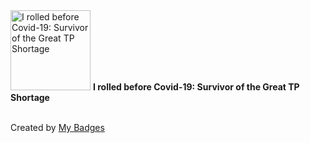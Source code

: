 <img src="https://github.com/my-badges/my-badges/blob/master/src/all-badges/pr-collaboration/covid-19.png?raw=true" alt="I rolled before Covid-19: Survivor of the Great TP Shortage" title="I rolled before Covid-19: Survivor of the Great TP Shortage" width="128">
<strong>I rolled before Covid-19: Survivor of the Great TP Shortage</strong>
<br><br>




Created by <a href="https://github.com/my-badges/my-badges">My Badges</a>